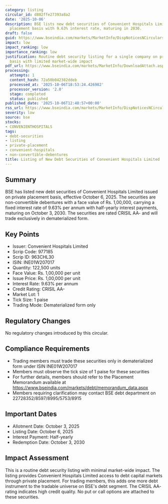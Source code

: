 ```yaml
---
category: listing
circular_id: d802ffe27393a8a2
date: '2025-10-06'
description: BSE lists new debt securities of Convenient Hospitals Limited on private
  placement basis with 9.63% interest rate, maturing in 2030.
draft: false
guid: https://www.bseindia.com/markets/MarketInfo/DispNoticesNCirculars.aspx?Noticeid={BD45227B-C250-4FF8-9768-892F099D380D}&noticeno=20251006-31&dt=10/06/2025&icount=31&totcount=69&flag=0
impact: low
impact_ranking: low
importance_ranking: low
justification: Routine debt security listing for a single company on private placement
  basis with limited market-wide impact
pdf_url: https://www.bseindia.com/markets/MarketInfo/DownloadAttach.aspx?id=20251006-31&attachedId=
processing:
  attempts: 1
  content_hash: 72a50b042382ddeb
  processed_at: '2025-10-06T18:53:24.426982'
  processor_version: '2.0'
  stage: completed
  status: published
published_date: '2025-10-06T12:48:57+00:00'
rss_url: https://www.bseindia.com/markets/MarketInfo/DispNoticesNCirculars.aspx?Noticeid={BD45227B-C250-4FF8-9768-892F099D380D}&noticeno=20251006-31&dt=10/06/2025&icount=31&totcount=69&flag=0
severity: low
source: bse
stocks:
- CONVENIENTHOSPITALS
tags:
- debt-securities
- listing
- private-placement
- convenient-hospitals
- non-convertible-debentures
title: Listing of New Debt Securities of Convenient Hospitals Limited
---
```


## Summary

BSE has listed new debt securities of Convenient Hospitals Limited issued on private placement basis, effective October 6, 2025. The securities are non-convertible debentures with a face value of Rs. 1,00,000, carrying a fixed interest rate of 9.63% per annum with half-yearly interest payments, maturing on October 3, 2030. The securities are rated CRISIL AA- and will trade exclusively in dematerialized form.

## Key Points

- Issuer: Convenient Hospitals Limited
- Scrip Code: 977185
- Scrip ID: 963CHL30
- ISIN: INE01W207017
- Quantity: 122,500 units
- Face Value: Rs. 1,00,000 per unit
- Issue Price: Rs. 1,00,000 per unit
- Interest Rate: 9.63% per annum
- Credit Rating: CRISIL AA-
- Market Lot: 1
- Tick Size: 1 paise
- Trading Mode: Dematerialized form only

## Regulatory Changes

No regulatory changes introduced by this circular.

## Compliance Requirements

- Trading members must trade these securities only in dematerialized form under ISIN INE01W207017
- Members must observe the tick size of 1 paise for these securities
- For further details, members should refer to the Placement Memorandum available at https://www.bseindia.com/markets/debt/memorandum_data.aspx
- Members requiring clarification may contact BSE debt department on 22728352/8597/8995/5753/8915

## Important Dates

- Allotment Date: October 3, 2025
- Listing Date: October 6, 2025
- Interest Payment: Half-yearly
- Redemption Date: October 3, 2030

## Impact Assessment

This is a routine debt security listing with minimal market-wide impact. The listing provides Convenient Hospitals Limited access to debt capital markets through private placement. For trading members, this adds one more debt instrument to the tradable universe on BSE's debt segment. The CRISIL AA- rating indicates high credit quality. No put or call options are attached to these securities.